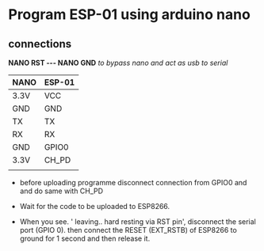 # Program ESP-01 using arduino nano

## connections



**NANO RST --- NANO GND** *to bypass nano and act as usb to serial*

| NANO | ESP-01 |
| ---- | ------ |
| 3.3V | VCC    |
| GND  | GND    |
| TX   | TX     |
| RX   | RX     |
| GND  | GPIO0  |
| 3.3V | CH_PD  |
|      |        |

- before uploading programme disconnect connection from GPIO0 and and do same with CH_PD

- Wait for the code to be uploaded to ESP8266.
- When you see. ' leaving..  hard resting via RST pin', disconnect the serial port (GPIO 0).
   then connect the RESET (EXT_RSTB) of ESP8266 to ground for 1 second and then release it.